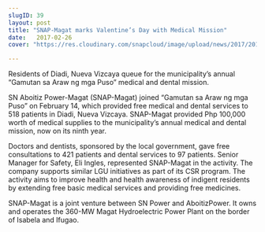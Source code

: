 ```yaml
---
slugID: 39
layout: post
title: "SNAP-Magat marks Valentine’s Day with Medical Mission"
date:   2017-02-26
cover: "https://res.cloudinary.com/snapcloud/image/upload/news/2017/2017-3-snap.jpg"

---
```

Residents of Diadi, Nueva Vizcaya queue for the municipality’s annual “Gamutan sa Araw ng mga Puso” medical and dental mission.


SN Aboitiz Power-Magat (SNAP-Magat) joined “Gamutan sa Araw ng mga Puso” on February 14, which provided free medical and dental services to 518 patients in Diadi, Nueva Vizcaya. SNAP-Magat provided Php 100,000 worth of medical supplies to the municipality’s annual medical and dental mission, now on its ninth year.


Doctors and dentists, sponsored by the local government, gave free consultations to 421 patients and dental services to 97 patients. Senior Manager for Safety, Eli Ingles, represented SNAP-Magat in the activity. The company supports similar LGU initiatives as part of its CSR program. The activity aims to improve health and health awareness of indigent residents by extending free basic medical services and providing free medicines.


SNAP-Magat is a joint venture between SN Power and AboitizPower. It owns and operates the 360-MW Magat Hydroelectric Power Plant on the border of Isabela and Ifugao.
